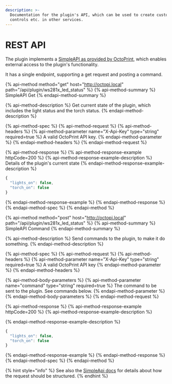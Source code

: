 ```yaml
---
description: >-
  Documentation for the plugin's API, which can be used to create custom
  controls etc. in other services.
---
```


# REST API

The plugin implements a [SimpleAPI as provided by OctoPrint](https://docs.octoprint.org/en/devel/plugins/mixins.html#simpleapiplugin), which enables external access to the plugin's functionality.

It has a single endpoint, supporting a get request and posting a command.

{% api-method method="get" host="http://octopi.local" path="/api/plugin/ws281x\_led\_status" %}
{% api-method-summary %}
SimpleAPI Get
{% endapi-method-summary %}

{% api-method-description %}
Get current state of the plugin, which includes the light status and the torch status.
{% endapi-method-description %}

{% api-method-spec %}
{% api-method-request %}
{% api-method-headers %}
{% api-method-parameter name="X-Api-Key" type="string" required=true %}
A valid OctoPrint API key.
{% endapi-method-parameter %}
{% endapi-method-headers %}
{% endapi-method-request %}

{% api-method-response %}
{% api-method-response-example httpCode=200 %}
{% api-method-response-example-description %}
Details of the plugin's current state
{% endapi-method-response-example-description %}

```javascript
{
  "lights_on": false,
  "torch_on": false
}
```
{% endapi-method-response-example %}
{% endapi-method-response %}
{% endapi-method-spec %}
{% endapi-method %}

{% api-method method="post" host="http://octopi.local" path="/api/plugin/ws281x\_led\_status" %}
{% api-method-summary %}
SimpleAPI Command
{% endapi-method-summary %}

{% api-method-description %}
Send commands to the plugin, to make it do something.
{% endapi-method-description %}

{% api-method-spec %}
{% api-method-request %}
{% api-method-headers %}
{% api-method-parameter name="X-Api-Key" type="string" required=true %}
A valid OctoPrint API key
{% endapi-method-parameter %}
{% endapi-method-headers %}

{% api-method-body-parameters %}
{% api-method-parameter name="command" type="string" required=true %}
The command to be sent to the plugin. See commands below.
{% endapi-method-parameter %}
{% endapi-method-body-parameters %}
{% endapi-method-request %}

{% api-method-response %}
{% api-method-response-example httpCode=200 %}
{% api-method-response-example-description %}

{% endapi-method-response-example-description %}

```javascript
{
  "lights_on": false,
  "torch_on": false
}
```
{% endapi-method-response-example %}
{% endapi-method-response %}
{% endapi-method-spec %}
{% endapi-method %}

{% hint style="info" %}
See also the [SimpleApi docs](https://docs.octoprint.org/en/devel/plugins/mixins.html#octoprint.plugin.SimpleApiPlugin) for details about how the request should be structured.
{% endhint %}

